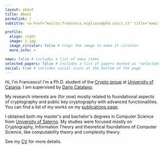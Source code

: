 ```yaml
---
layout: about
title: About
permalink: /
subtitle: <a href="mailto:francesco.migliaro@phd.unict.it" title="email"><i class="fas fa-envelope"></i></a> francesco.migliaro@phd.unict.it

profile:
  align: right
  image: 1.jpg
  image_circular: false # crops the image to make it circular
  more_info: >

news: false # includes a list of news items
selected_papers: false # includes a list of papers marked as "selected={true}"
social: true # includes social icons at the bottom of the page
---
```


Hi, I'm Francesco! I'm a Ph.D. student of the [Crypto group](https://crypto.dmi.unict.it/) at [University of Catania](www.unict.it). 
I am supervised by [Dario Catalano](http://www.dmi.unict.it/catalano/).

My research interests are (for now) mostly related to foundational aspects of cryptography and
public key cryptography with advanced functionalities. 
You can find a list of my works on my [publications page](/publications/).

I obtained both my master's and bachelor's degrees in Computer Science from [University of Salerno](www.unisa.it). 
My studies were focused mostly on Cryptography, Information Theory and theoretical foundations of Computer Science, like computability theory and complexity theory.

See my [CV](/cv/) for more details.